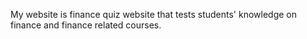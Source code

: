 My website is finance quiz website that tests students' knowledge on finance and finance related courses.
